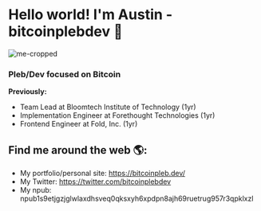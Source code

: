 # Hello world! I'm Austin - bitcoinplebdev 🤝

![me-cropped](https://github.com/AustinKelsay/AustinKelsay/assets/53542748/d1d30cf1-88d5-4ae0-b200-eccbb9dd543d)

### Pleb/Dev focused on Bitcoin

<strong>Previously:</strong>
- Team Lead at Bloomtech Institute of Technology (1yr)
- Implementation Engineer at Forethought Technologies (1yr)
- Frontend Engineer at Fold, Inc. (1yr)


## Find me around the web 🌎:
- My portfolio/personal site: <a href="https://bitcoinpleb.dev/">https://bitcoinpleb.dev/</a>
- My Twitter: <a href="https://twitter.com/bitcoinplebdev">https://twitter.com/bitcoinplebdev</a>
- My npub: npub1s9etjgzjglwlaxdhsveq0qksxyh6xpdpn8ajh69ruetrug957r3qpklxzl

